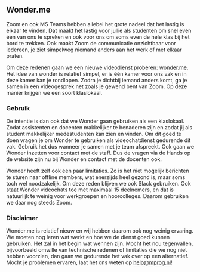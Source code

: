 ## Wonder.me

Zoom en ook MS Teams hebben allebei het grote nadeel dat het lastig is elkaar te vinden. Dat maakt het lastig voor jullie als studenten om snel even één van ons te spreken en ook voor ons om soms even de hele klas bij het bord te trekken. Ook maakt Zoom de communicatie onzichtbaar voor iedereen, je ziet simpelweg niemand anders aan het werk of met elkaar praten. 

Om deze redenen gaan we een nieuwe videodienst proberen: [wonder.me](https://www.wonder.me/r?id=6b17ee34-dcb5-4059-b88d-6db8004ef61e). Het idee van wonder is relatief simpel, er is één kamer voor ons vak en in deze kamer kan je rondlopen. Zodra je dichtbij iemand anders komt, ga je samen in een videogesprek net zoals je gewend bent van Zoom. Op deze manier krijgen we een soort klaslokaal. 


### Gebruik

De intentie is dan ook dat we Wonder gaan gebruiken als een klaslokaal. Zodat assistenten en docenten makkelijker te benaderen zijn en zodat jij als student makkelijker medestudenten kan zien en vinden. Om dit goed te doen vragen je om Wonder te gebruiken als videochatdienst gedurende dit vak. Gebruik het dus wanneer je samen met je team afspreekt. Ook gaan we Wonder inzetten voor contact met de staff. Dus de vragen via de Hands op de website zijn nu bij Wonder en contact met de docenten ook.

Wonder heeft zelf ook een paar limitaties. Zo is het niet mogelijk berichten te sturen naar offline members, wat enerzijds heel gezond is, maar soms toch wel noodzakelijk. Om deze reden blijven we ook Slack gebruiken. Ook staat Wonder videochats toe met maximaal 15 deelnemers, en dat is natuurlijk te weinig voor werkgroepen en hoorcolleges. Daarom gebruiken we daar nog steeds Zoom.


### Disclaimer

Wonder.me is relatief nieuw en wij hebben daarom ook nog weinig ervaring. We moeten nog leren wat werkt en hoe we de dienst goed kunnen gebruiken. Het zal in het begin wat wennen zijn. Mocht het nou tegenvallen, bijvoorbeeld omwille van technische redenen of limitaties die we nog niet hebben voorzien, dan gaan we gedurende het vak over op een alternatief. Mocht je problemen ervaren, laat het ons weten op help@mprog.nl!